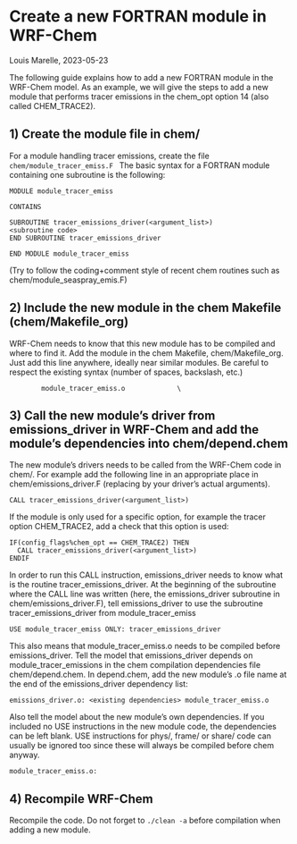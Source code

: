 # Create a new FORTRAN module in WRF-Chem
Louis Marelle,  2023-05-23

The following guide explains how to add a new FORTRAN module in the WRF-Chem model. As an example, we will give the steps to add a new module that performs tracer emissions in the chem_opt option 14 (also called CHEM_TRACE2).

## 1) Create the module file in chem/

For a module handling tracer emissions, create the file
```chem/module_tracer_emiss.F ```
The basic syntax for a FORTRAN module containing one subroutine is the following:

```
MODULE module_tracer_emiss

CONTAINS

SUBROUTINE tracer_emissions_driver(<argument_list>)
<subroutine code>
END SUBROUTINE tracer_emissions_driver

END MODULE module_tracer_emiss
```

(Try to follow the coding+comment style of recent chem routines such as chem/module_seaspray_emis.F)

## 2) Include the new module in the chem Makefile (chem/Makefile_org)

WRF-Chem needs to know that this new module has to be compiled and where to find it.
Add the module in the chem Makefile, chem/Makefile_org. Just add this line anywhere, ideally near similar modules. Be careful to respect the existing syntax (number of spaces, backslash, etc.)

```
        module_tracer_emiss.o             \
```

## 3) Call the new module’s driver from emissions_driver in WRF-Chem and add the module’s dependencies into chem/depend.chem

The new module’s drivers needs to be called from the WRF-Chem code in chem/. For example add the following line in an appropriate place in chem/emissions_driver.F (replacing <argument list> by your driver’s actual arguments).

```
CALL tracer_emissions_driver(<argument_list>)
```

If the module is only used for a specific option, for example the tracer option CHEM_TRACE2, add a check that this option is used:

```
IF(config_flags%chem_opt == CHEM_TRACE2) THEN
  CALL tracer_emissions_driver(<argument_list>)
ENDIF
```

In order to run this CALL instruction, emissions_driver needs to know what is the routine tracer_emissions_driver. At the beginning of the subroutine where the CALL line was written (here, the emissions_driver subroutine in chem/emissions_driver.F), tell emissions_driver to use the subroutine tracer_emissions_driver from module_tracer_emiss

```
USE module_tracer_emiss ONLY: tracer_emissions_driver
```

This also means that module_tracer_emiss.o needs to be compiled before emissions_driver. Tell the model that emissions_driver depends on module_tracer_emissions in the chem compilation dependencies file chem/depend.chem. In depend.chem, add the new module’s .o file name at the end of the emissions_driver dependency list:

```
emissions_driver.o: <existing dependencies> module_tracer_emiss.o
```
  
Also tell the model about the new module’s own dependencies. If you included no USE instructions in the new module code, the dependencies can be left blank. USE instructions for phys/, frame/ or share/ code can usually be ignored too since these will always be compiled before chem anyway.

```
module_tracer_emiss.o:
```

## 4) Recompile WRF-Chem
Recompile the code. Do not forget to ```./clean -a``` before compilation when adding a new module.
